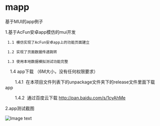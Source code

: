 # mapp
基于MUI的app例子

1.基于AcFun安卓app模仿的mui开发

     1.1 模仿实现了AcFun安卓app上的功能页面建立
  
     1.2 实现了页面数据传递跳转
  
     1.3 使用本地数据模拟测试功能完整
     
     1.4 app下载 （6M大小，没有任何权限要求）
     
         1.4.1  在本项目文件列表下的unpackage文件夹下的release文件里面下载app   
         
         1.4.2  通过百度云下载 http://pan.baidu.com/s/1cyAhMe
         

2.app测试截图

![Image text](https://raw.github.com/XFpzl/mapp/master/images/appPic.png)
